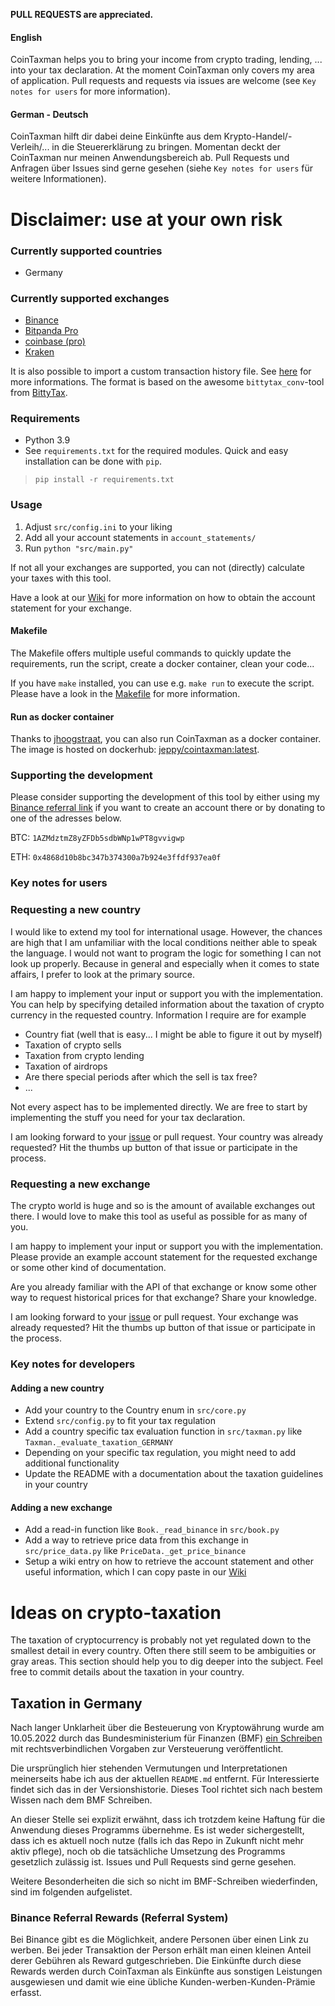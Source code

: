 **PULL REQUESTS are appreciated.**

#### English

CoinTaxman helps you to bring your income from crypto trading, lending, ... into your tax declaration.
At the moment CoinTaxman only covers my area of ​​application.
Pull requests and requests via issues are welcome (see `Key notes for users` for more information).

#### German - Deutsch

CoinTaxman hilft dir dabei deine Einkünfte aus dem Krypto-Handel/-Verleih/... in die Steuererklärung zu bringen.
Momentan deckt der CoinTaxman nur meinen Anwendungsbereich ab.
Pull Requests und Anfragen über Issues sind gerne gesehen (siehe `Key notes for users` für weitere Informationen).

# **Disclaimer: use at your own risk**

### Currently supported countries
- Germany

### Currently supported exchanges
- [Binance](https://github.com/provinzio/CoinTaxman/wiki/Exchange:-Binance)
- [Bitpanda Pro](https://github.com/provinzio/CoinTaxman/wiki/Exchange:-Bitpanda-Pro)
- [coinbase (pro)](https://github.com/provinzio/CoinTaxman/wiki/Exchange:-coinbase)
- [Kraken](https://github.com/provinzio/CoinTaxman/wiki/Exchange:-Kraken)

It is also possible to import a custom transaction history file.
See [here](https://github.com/provinzio/CoinTaxman/wiki/Custom-import-format) for more informations.
The format is based on the awesome `bittytax_conv`-tool from [BittyTax](https://github.com/BittyTax/BittyTax).

### Requirements

- Python 3.9
- See `requirements.txt` for the required modules.
Quick and easy installation can be done with `pip`.
> `pip install -r requirements.txt`

### Usage

1. Adjust `src/config.ini` to your liking
2. Add all your account statements in `account_statements/`
2. Run `python "src/main.py"`

If not all your exchanges are supported, you can not (directly) calculate your taxes with this tool.

Have a look at our [Wiki](https://github.com/provinzio/CoinTaxman/wiki) for more information on how to obtain the account statement for your exchange.

#### Makefile

The Makefile offers multiple useful commands to quickly update the requirements, run the script, create a docker container, clean your code...

If you have `make` installed, you can use e.g. `make run` to execute the script.
Please have a look in the [Makefile](https://github.com/provinzio/CoinTaxman/blob/main/Makefile) for more information.

#### Run as docker container

Thanks to [jhoogstraat](https://github.com/jhoogstraat), you can also run CoinTaxman as a docker container.
The image is hosted on dockerhub: [jeppy/cointaxman:latest](https://hub.docker.com/r/jeppy/cointaxman).

### Supporting the development

Please consider supporting the development of this tool by either using my [Binance referral link](https://www.binance.com/en/register?ref=DS7C3HPD) if you want to create an account there or by donating to one of the adresses below.

BTC: `1AZMdztmZ8yZFDb5sdbWNp1wPT8gvvigwp`

ETH: `0x4868d10b8bc347b374300a7b924e3ffdf937ea0f`

### Key notes for users

### Requesting a new country

I would like to extend my tool for international usage.
However, the chances are high that I am unfamiliar with the local conditions neither able to speak the language.
I would not want to program the logic for something I can not look up properly.
Because in general and especially when it comes to state affairs, I prefer to look at the primary source.

I am happy to implement your input or support you with the implementation.
You can help by specifying detailed information about the taxation of crypto currency in the requested country.
Information I require are for example
- Country fiat (well that is easy... I might be able to figure it out by myself)
- Taxation of crypto sells
- Taxation from crypto lending
- Taxation of airdrops
- Are there special periods after which the sell is tax free?
- ...

Not every aspect has to be implemented directly.
We are free to start by implementing the stuff you need for your tax declaration.

I am looking forward to your [issue](https://github.com/provinzio/CoinTaxman/issues) or pull request.
Your country was already requested?
Hit the thumbs up button of that issue or participate in the process.

### Requesting a new exchange

The crypto world is huge and so is the amount of available exchanges out there.
I would love to make this tool as useful as possible for as many of you.

I am happy to implement your input or support you with the implementation.
Please provide an example account statement for the requested exchange or some other kind of documentation.

Are you already familiar with the API of that exchange or know some other way to request historical prices for that exchange?
Share your knowledge.

I am looking forward to your [issue](https://github.com/provinzio/CoinTaxman/issues) or pull request.
Your exchange was already requested?
Hit the thumbs up button of that issue or participate in the process.

### Key notes for developers

#### Adding a new country

- Add your country  to the Country enum in `src/core.py`
- Extend `src/config.py` to fit your tax regulation
- Add a country specific tax evaluation function in `src/taxman.py` like `Taxman._evaluate_taxation_GERMANY`
- Depending on your specific tax regulation, you might need to add additional functionality
- Update the README with a documentation about the taxation guidelines in your country

#### Adding a new exchange

- Add a read-in function like `Book._read_binance` in `src/book.py`
- Add a way to retrieve price data from this exchange in `src/price_data.py` like `PriceData._get_price_binance`
- Setup a wiki entry on how to retrieve the account statement and other useful information, which I can copy paste in our [Wiki](https://github.com/provinzio/CoinTaxman/wiki)

# Ideas on crypto-taxation

The taxation of cryptocurrency is probably not yet regulated down to the smallest detail in every country. Often there still seem to be ambiguities or gray areas.
This section should help you to dig deeper into the subject.
Feel free to commit details about the taxation in your country.

## Taxation in Germany

Nach langer Unklarheit über die Besteuerung von Kryptowährung wurde am 10.05.2022 durch das Bundesministerium für Finanzen (BMF) [ein Schreiben](https://www.bundesfinanzministerium.de/Content/DE/Downloads/BMF_Schreiben/Steuerarten/Einkommensteuer/2022-05-09-einzelfragen-zur-ertragsteuerrechtlichen-behandlung-von-virtuellen-waehrungen-und-von-sonstigen-token.html) mit rechtsverbindlichen Vorgaben zur Versteuerung veröffentlicht.

Die ursprünglich hier stehenden Vermutungen und Interpretationen meinerseits habe ich aus der aktuellen `README.md` entfernt.
Für Interessierte findet sich das in der Versionshistorie.
Dieses Tool richtet sich nach bestem Wissen nach dem BMF Schreiben.

An dieser Stelle sei explizit erwähnt, dass ich trotzdem keine Haftung für die Anwendung dieses Programms übernehme.
Es ist weder sichergestellt, dass ich es aktuell noch nutze (falls ich das Repo in Zukunft nicht mehr aktiv pflege), noch ob die tatsächliche Umsetzung des Programms gesetzlich zulässig ist.
Issues und Pull Requests sind gerne gesehen.

Weitere Besonderheiten die sich so nicht im BMF-Schreiben wiederfinden, sind im folgenden aufgelistet.


### Binance Referral Rewards (Referral System)

Bei Binance gibt es die Möglichkeit, andere Personen über einen Link zu werben.
Bei jeder Transaktion der Person erhält man einen kleinen Anteil derer Gebühren als Reward gutgeschrieben.
Die Einkünfte durch diese Rewards werden durch CoinTaxman als Einkünfte aus sonstigen Leistungen ausgewiesen und damit wie eine übliche Kunden-werben-Kunden-Prämie erfasst.
